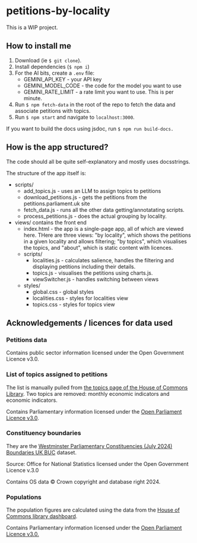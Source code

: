 # petitions-by-locality

This is a WIP project.

## How to install me

1. Download (ie `$ git clone`). 
2. Install dependencies (`$ npm i`)
3. For the AI bits, create a `.env` file: 
    - GEMINI_API_KEY - your API key 
    - GEMINI_MODEL_CODE - the code for the model you want to use 
    - GEMINI_RATE_LIMIT - a rate limit you want to use. This is per minute. 
4. Run `$ npm fetch-data` in the root of the repo to fetch the data and associate petitions with topics. 
5. Run `$ npm start` and navigate to `localhost:3000`. 

If you want to build the docs using jsdoc, run `$ npm run build-docs.`

## How is the app structured?

The code should all be quite self-explanatory and mostly uses docsstrings. 

The structure of the app itself is: 

- scripts/ 
  - add_topics.js - uses an LLM to assign topics to petitions 
  - download_petitions.js - gets the petitions from the petitions.parliament.uk site 
  - fetch_data.js - runs all the other data getting/annotatating scripts. 
  - process_petitions.js - does the actual grouping by locality. 
- views/ contains the front end 
  - index.html - the app is a single-page app, all of which are viewed here. THere are three views: "by locality", which shows the petitions in a given locality and allows filtering; "by topics", which visualises the topics, and "about", which is static content with licences. 
  - scripts/ 
    - localities.js - calculates salience, handles the filtering and displaying petitions including their details. 
    - topics.js - visualises the petitions using charts.js. 
    - viewSwitcher.js - handles switching between views 
  - styles/ 
    - global.css - global styles 
    - localities.css - styles for localities view 
    - topics.css - styles for topics view 





## Acknowledgements / licences for data used


### Petitions data
Contains public sector information licensed under the Open Government Licence v3.0.

### List of topics assigned to petitions 

The list is manually pulled from [the topics page of the House of Commons Library](https://commonslibrary.parliament.uk/research/full-topic-list/). Two topics are removed: monthly economic indicators and economic indicators. 

Contains Parliamentary information licensed under the [Open Parliament Licence v3.0](https://www.parliament.uk/site-information/copyright-parliament/open-parliament-licence/). 

### Constituency boundaries 

They are the [Westminster Parliamentary Constituencies (July 2024) Boundaries UK BUC](geoportal.statistics.gov.uk/datasets/ef63f363ac824b79ae9670744fcc4307_0/) dataset. 

Source: Office for National Statistics licensed under the Open Government Licence v.3.0

Contains OS data © Crown copyright and database right 2024.

### Populations 

The population figures are calculated using the data from the [House of Commons library dashboard](https://commonslibrary.parliament.uk/constituency-statistics-population-by-age/).

Contains Parliamentary information licensed under the [Open Parliament Licence v3.0.](https://www.parliament.uk/site-information/copyright-parliament/open-parliament-licence/)

